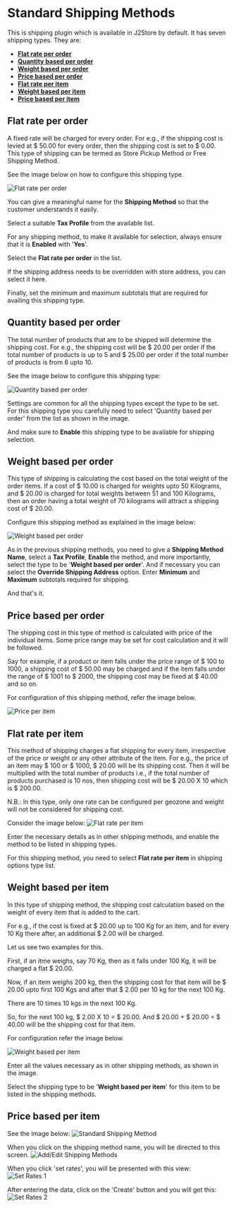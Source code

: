 # Standard Shipping Methods

This is shipping plugin which is available in J2Store by default. It has seven shipping types. They are:

* **[Flat rate per order](#flat_rate_per_order)**
* **[Quantity based per order](#quantity_based_per_order)**
* **[Weight based per order](#weight_based_per_order)**
* **[Price based per order](#price_based_per_order)**
* **[Flat rate per item](#flat_rate_per_item)**
* **[Weight based per item](#weight_based_per_item)**
* **[Price based per item](#price_based_per_item)**

<a name="flat_rate_per_order"></a>
 ## Flat rate per order

A fixed rate will be charged for every order. For e.g., if the shipping cost is levied at $ 50.00 for every order, then the shipping cost is set to $ 0.00. This type of shipping can be termed as Store Pickup Method or Free Shipping Method.

See the image below on how to configure this shipping type.

![Flat rate per order](./assets/images/flat_per_order.png)

You can give a meaningful name for the **Shipping Method** so that the customer understands it easily.

Select a suitable **Tax Profile** from the available list.

For any shipping method, to make it available for selection, always ensure that it is **Enabled** with '**Yes**'.

Select the **Flat rate per order** in the list.

If the shipping address needs to be overridden with store address, you can select it here.

Finally, set the minimum and maximum subtotals that are required for availing this shipping type.
 
 
 <a name="quantity_based_per_order"></a>
 ## Quantity based per order
 
The total number of products that are to be shipped will determine the shipping cost. For e.g., the shipping cost will be $ 20.00 per order if the total number of products is up to 5 and $ 25.00 per order if the total number of products is from 6 upto 10.

See the image below to configure this shipping type:

![Quantity based per order](./assets/images/qty_per_order.png)

Settings are common for all the shipping types except the type to be set. For this shipping type you carefully need to select 'Quantity based per order' from the list as shown in the image.

And make sure to **Enable** this shipping type to be available for shipping selection.
 
 <a name="weight_based_per_order"></a>
 ## Weight based per order

This type of shipping is calculating the cost based on the total weight of the order items. If a cost of $ 10.00 is charged for weights upto 50 Kilograms, and $ 20.00 is charged for total weights between 51 and 100 Kilograms, then an order having a total weight of 70 kilograms will attract a shipping cost of $ 20.00.

Configure this shipping method as explained in the image below:

![Weight based per order](./assets/images/weight_per_order.png)

As in the previous shipping methods, you need to give a **Shipping Method Name**, select a **Tax Profile**, **Enable** the method, and more importantly, select the type to be '**Weight based per order**'. And if necessary you can select the **Override Shipping Address** option. Enter **Minimum** and **Maximum** subtotals required for shipping.

And that's it.
 
 
 <a name="price_based_per_order"></a>
 ## Price based per order

The shipping cost in this type of method is calculated with price of the individual items. Some price range may be set for cost calculation and it will be followed.

Say for example, if a product or item falls under the price range of $ 100 to 1000, a shipping cost of $ 50.00 may be charged and if the item falls under the range of $ 1001 to $ 2000, the shipping cost may be fixed at $ 40.00 and so on.

For configuration of this shipping method, refer the image below.

![Price per item](./assets/images/price_per_item.png)

 <a name="flat_rate_per_item"></a>
 ## Flat rate per item

This method of shipping charges a flat shipping for every item, irrespective of the price or weight or any other attribute of the item. For e.g., the price of an item may $ 100 or $ 1000, $ 20.00 will be its shipping cost. Then it will be multiplied with the total number of products i.e., if the total number of products purchased is 10 nos, then shipping cost will be $ 20.00 X 10 which is $ 200.00.

N.B.: In this type, only one rate can be configured per geozone and weight will not be considered for shipping cost.

Consider the image below:
![Flat rate per item](./assets/images/flat_per_item.png)

Enter the necessary details as in other shipping methods, and enable the method to be listed in shipping types.

For this shipping method, you need to select **Flat rate per item** in shipping options type list.
 
 
   
 <a name="weight_based_per_item"></a>
 ## Weight based per item

In this type of shipping method, the shipping cost calculation based on the weight of every item that is added to the cart.

For e.g., if the cost is fixed at $ 20.00 up to 100 Kg for an item, and for every 10 Kg there after, an additional $ 2.00 will be charged.

Let us see two examples for this. 

First, if an itme weighs, say 70 Kg, then as it falls under 100 Kg, it will be charged a flat $ 20.00.

Now, if an item weighs 200 kg, then the shipping cost for that item will be $ 20.00 upto first 100 Kgs and after that $ 2.00 per 10 kg for the next 100 Kg.

There are 10 times 10 kgs in the next 100 Kg.

So, for the next 100 kg, $ 2.00 X 10 = $ 20.00. And $ 20.00 + $ 20.00 = $ 40.00 will be the shipping cost for that item.

For configuration refer the image below.

![Weight based per item](./assets/images/weight_per_item.png)

Enter all the values necessary as in other shipping methods, as shown in the image.

Select the shipping type to be '**Weight based per item**' for this item to be listed in the shipping methods.
 
 
    
 <a name="price_based_per_item"></a>
 ## Price based per item
 
 
See the image below:
![Standard Shipping Method](./assets/images/std_ship.png)

When you click on the shipping method name, you will be directed to this screen.
![Add/Edit Shipping Methods](./assets/images/std_ship_add1.png)

When you click 'set rates', you will be presented with this view:
![Set Rates 1](./assets/images/set_rate_ship1.png)

After entering the data, click on the 'Create' button and you will get this:
![Set Rates 2](./assets/images/set_rate_ship2.png)